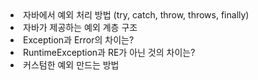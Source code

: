 <ui>
  <li>자바에서 예외 처리 방법 (try, catch, throw, throws, finally)</li>
  <li>자바가 제공하는 예외 계층 구조</li>
  <li>Exception과 Error의 차이는?</li>
  <li>RuntimeException과 RE가 아닌 것의 차이는?</li>
  <li>커스텀한 예외 만드는 방법</li>
</ui>  
